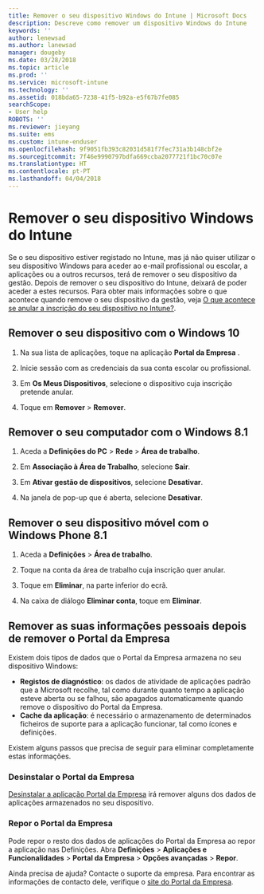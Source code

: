 ```yaml
---
title: Remover o seu dispositivo Windows do Intune | Microsoft Docs
description: Descreve como remover um dispositivo Windows do Intune
keywords: ''
author: lenewsad
ms.author: lanewsad
manager: dougeby
ms.date: 03/28/2018
ms.topic: article
ms.prod: ''
ms.service: microsoft-intune
ms.technology: ''
ms.assetid: 018bda65-7238-41f5-b92a-e5f67b7fe085
searchScope:
- User help
ROBOTS: ''
ms.reviewer: jieyang
ms.suite: ems
ms.custom: intune-enduser
ms.openlocfilehash: 9f9051fb393c82031d581f7fec731a3b148cbf2e
ms.sourcegitcommit: 7f46e9990797bdfa669ccba2077721f1bc70c07e
ms.translationtype: HT
ms.contentlocale: pt-PT
ms.lasthandoff: 04/04/2018
---
```

# <a name="remove-your-windows-device-from-intune"></a>Remover o seu dispositivo Windows do Intune

Se o seu dispositivo estiver registado no Intune, mas já não quiser utilizar o seu dispositivo Windows para aceder ao e-mail profissional ou escolar, a aplicações ou a outros recursos, terá de remover o seu dispositivo da gestão. Depois de remover o seu dispositivo do Intune, deixará de poder aceder a estes recursos. Para obter mais informações sobre o que acontece quando remove o seu dispositivo da gestão, veja [O que acontece se anular a inscrição do seu dispositivo no Intune?](what-happens-if-you-unenroll-your-device-from-intune-windows.md).

## <a name="remove-your-windows-10-device"></a>Remover o seu dispositivo com o Windows 10

1.  Na sua lista de aplicações, toque na aplicação **Portal da Empresa** .

2.  Inicie sessão com as credenciais da sua conta escolar ou profissional.

3.  Em **Os Meus Dispositivos**, selecione o dispositivo cuja inscrição pretende anular.

4.  Toque em **Remover** &gt; **Remover**.

## <a name="remove-your-windows-81-computer"></a>Remover o seu computador com o Windows 8.1

1.  Aceda a **Definições do PC** &gt; **Rede** &gt; **Área de trabalho**.

2.  Em **Associação à Área de Trabalho**, selecione **Sair**.

3.  Em **Ativar gestão de dispositivos**, selecione **Desativar**.

4.  Na janela de pop-up que é aberta, selecione **Desativar**.

## <a name="remove-your-windows-phone-81-mobile-device"></a>Remover o seu dispositivo móvel com o Windows Phone 8.1

1.  Aceda a **Definições** &gt; **Área de trabalho**.

2.  Toque na conta da área de trabalho cuja inscrição quer anular.

3.  Toque em **Eliminar**, na parte inferior do ecrã.

4.  Na caixa de diálogo **Eliminar conta**, toque em **Eliminar**.

## <a name="removing-your-personal-information-after-removing-the-company-portal"></a>Remover as suas informações pessoais depois de remover o Portal da Empresa

Existem dois tipos de dados que o Portal da Empresa armazena no seu dispositivo Windows:

-   **Registos de diagnóstico**: os dados de atividade de aplicações padrão que a Microsoft recolhe, tal como durante quanto tempo a aplicação esteve aberta ou se falhou, são apagados automaticamente quando remove o dispositivo do Portal da Empresa.
-   **Cache da aplicação**: é necessário o armazenamento de determinados ficheiros de suporte para a aplicação funcionar, tal como ícones e definições.

Existem alguns passos que precisa de seguir para eliminar completamente estas informações.

### <a name="uninstall-the-company-portal"></a>Desinstalar o Portal da Empresa  

[Desinstalar a aplicação Portal da Empresa](https://support.microsoft.com/help/4028003/windows-10-uninstall-apps-and-programs) irá remover alguns dos dados de aplicações armazenados no seu dispositivo.  

### <a name="reset-the-company-portal"></a>Repor o Portal da Empresa

Pode repor o resto dos dados de aplicações do Portal da Empresa ao repor a aplicação nas Definições. Abra **Definições** > **Aplicações e Funcionalidades** > **Portal da Empresa** > **Opções avançadas** > **Repor**.

Ainda precisa de ajuda? Contacte o suporte da empresa. Para encontrar as informações de contacto dele, verifique o [site do Portal da Empresa](https://portal.manage.microsoft.com#HelpDeskDialog).
